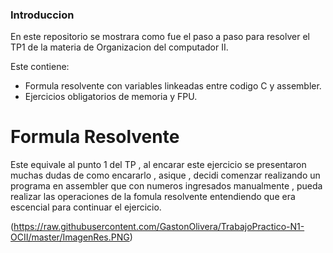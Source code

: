 ### Introduccion 
En este repositorio se mostrara como fue el paso a paso para resolver el TP1 de la materia de Organizacion del computador II. 

Este contiene:
- Formula resolvente con variables linkeadas entre codigo C y assembler.
- Ejercicios obligatorios de memoria y FPU.



# Formula Resolvente
Este equivale al punto 1 del TP , al encarar este ejercicio se presentaron muchas dudas de como encararlo , asique , decidi comenzar realizando un programa en 
assembler que con numeros ingresados manualmente , pueda realizar las operaciones de la fomula resolvente entendiendo que era escencial para continuar el ejercicio.


(https://raw.githubusercontent.com/GastonOlivera/TrabajoPractico-N1-OCII/master/ImagenRes.PNG)
 
